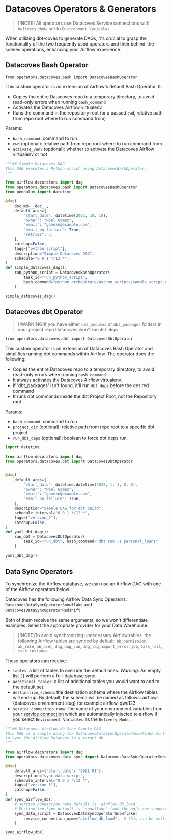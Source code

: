 # Datacoves Operators & Generators

>[!NOTE] All operators use Datacoves Service connections with `Delivery Mode` set to `Environment Variables`

When utilizing dbt-coves to generate DAGs, it's crucial to grasp the functionality of the two frequently used operators and their behind-the-scenes operations, enhancing your Airflow experience.

## Datacoves Bash Operator

```
from operators.datacoves.bash import DatacovesBashOperator 
```
This custom operator is an extension of Airflow's default Bash Operator. It:

- Copies the entire Datacoves repo to a temporary directory, to avoid read-only errors when running `bash_command`
- Activates the Datacoves Airflow virtualenv
- Runs the command in the repository root (or a passed `cwd`, relative path from repo root where to run command from)

Params:

- `bash_command`: command to run
- `cwd` (optional): relative path from repo root where to run command from
- `activate_venv` (optional): whether to activate the Datacoves Airflow virtualenv or not

```python
"""## Simple Datacoves DAG
This DAG executes a Python script using DatacovesBashOperator.
"""

from airflow.decorators import dag
from operators.datacoves.bash import DatacovesBashOperator
from pendulum import datetime

@dag(
    doc_md=__doc__,
    default_args={
        "start_date": datetime(2022, 10, 10),
        "owner": "Noel Gomez",
        "email": "gomezn@example.com",
        "email_on_failure": True,
        "retries": 3,
    },
    catchup=False,
    tags=["python_script"],
    description="Simple Datacoves DAG",
    schedule="0 0 1 */12 *",
)
def simple_datacoves_dag():
    run_python_script = DatacovesBashOperator(
        task_id="run_python_script",
        bash_command="python orchestrate/python_scripts/sample_script.py",
    )

simple_datacoves_dag()
```

## Datacoves dbt Operator

>[!WARNING]If you have either `dbt_modules` or `dbt_packages` folders in your project repo Datacoves won't run `dbt deps`.

``` 
from operators.datacoves.dbt import DatacovesDbtOperator
```

This custom operator is an extension of Datacoves Bash Operator and simplifies running dbt commands within Airflow.
The operator does the following:

- Copies the entire Datacoves repo to a temporary directory, to avoid read-only errors when running `bash_command`.
- It always activates the Datacoves Airflow virtualenv.
- If 'dbt_packages' isn't found, it'll run `dbt deps` before the desired command
- It runs dbt commands inside the dbt Project Root, not the Repository root.

Params:

- `bash_command`: command to run
- `project_dir` (optional): relative path from repo root to a specific dbt project.
- `run_dbt_deps` (optional): boolean to force dbt deps run.

```python
import datetime

from airflow.decorators import dag
from operators.datacoves.dbt import DatacovesDbtOperator


@dag(
    default_args={
        "start_date": datetime.datetime(2023, 1, 1, 0, 0),
        "owner": "Noel Gomez",
        "email": "gomezn@example.com",
        "email_on_failure": True,
    },
    description="Sample DAG for dbt build",
    schedule_interval="0 0 1 */12 *",
    tags=["version_2"],
    catchup=False,
)
def yaml_dbt_dag():
    run_dbt = DatacovesDbtOperator(
        task_id="run_dbt", bash_command="dbt run -s personal_loans"
    )

yaml_dbt_dag()
```

## Data Sync Operators
To synchronize the Airflow database, we can use an Airflow DAG with one of the Airflow operators below.

Datacoves has the following Airflow Data Sync Operators: `DatacovesDataSyncOperatorSnowflake` and `DatacovesDataSyncOperatorRedshift`.

Both of them receive the same arguments, so we won't differentiate examples. Select the appropriate provider for your Data Warehouse.

> [!NOTE]To avoid synchronizing unnecessary Airflow tables, the following Airflow tables are synced by default: `ab_permission`, `ab_role`, `ab_user`, `dag`, `dag_run`, `dag_tag`, `import_error`, `job`, `task_fail`, `task_instance`

These operators can receive:

- `tables`: a list of tables to override the default ones. _Warning:_ An empty list `[]` will perform a full-database sync.
- `additional_tables`: a list of additional tables you would want to add to the default set.
- `destination_schema`: the destination schema where the Airflow tables will end-up. By default, the schema will be named as follows: airflow-{datacoves environment slug} for example airflow-qwe123
- `service_connection_name` The name of your environment variables from your [service connection](/how-tos/datacoves/how_to_service_connections.md) which are automatically injected to airflow if you select `Environment Variables` as the `Delivery Mode`.

```python
"""## Datacoves Airflow db Sync Sample DAG
This DAG is a sample using the DatacovesDataSyncOperatorSnowflake Airflow Operator
to sync the Airflow Database to a target db
"""

from airflow.decorators import dag
from operators.datacoves.data_sync import DatacovesDataSyncOperatorSnowflake

@dag(
    default_args={"start_date": "2021-01"},
    description="sync_data_script",
    schedule_interval="0 0 1 */12 *",
    tags=["version_3"],
    catchup=False,
)
def sync_airflow_db():
    # service connection name default is 'airflow_db_load'.
    # Destination type default is 'snowflake' (and the only one supported for now)
    sync_data_script = DatacovesDataSyncOperatorSnowflake(
        service_connection_name="airflow_db_load",  # this can be omitted or changed to another service connection name.
    )

sync_airflow_db()
```
